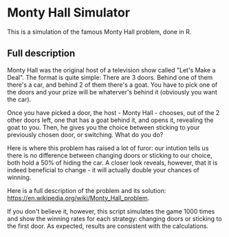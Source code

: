 # Monty Hall Simulator

This is a simulation of the famous Monty Hall problem, done in R.

## Full description
Monty Hall was the original host of a television show called "Let's Make a Deal". The format is quite simple:
There are 3 doors. Behind one of them there's a car, and behind 2 of them there's a goat. You have to pick one of the doors
and your prize will be whaterver's behind it (obviously you want the car).

Once you have picked a door, the host - Monty Hall - chooses, out of the 2 other doors left, one that has a goat behind it,
and opens it, revealing the goat to you.
Then, he gives you the choice between sticking to your previously chosen door, or switching. What do you do?

Here is where this problem has raised a lot of furor: our intution tells us there is no difference between changing
doors or sticking to our choice, both hold a 50% of hiding the car. A closer look reveals, however, that it is indeed
beneficial to change - it will actually double your chances of winning.

Here is a full description of the problem and its solution: https://en.wikipedia.org/wiki/Monty_Hall_problem.

If you don't believe it, however, this script simulates the game 1000 times and show the winning rates for each strategy:
changing doors or sticking to the first door. As expected, results are consistent with the calculations.
